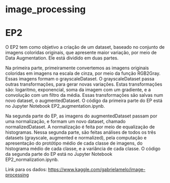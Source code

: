 # image_processing

# EP2

O EP2 tem como objetivo a criação de um dataset, baseado no conjunto de imagens coloridas originais, que apresente maior variação, por meio de Data Augmentation. Ele está dividido em duas partes.

Na primeira parte, primeiramente convertemos as imagens originais coloridas em imagens na escala de cinza, por meio da função RGB2Gray. Essas imagens formam o grayscaleDataset.
O grayscaleDataset passa outras transformações, para gerar novas variações. Estas transformações são: logaritmo, exponencial, soma da imagem com um gradiente, e a convolução com um filtro da média.
Essas transformações são salvas num novo dataset, o augmentedDataset.
O código da primeira parte do EP está no Jupyter Notebook EP2_augmentation.ipynb.

Na segunda parte do EP, as imagens do augmentedDataset passam por uma normalização, e formam um novo dataset, chamado normalizedDataset. A normalização é feita por meio de equalização de histogramas.
Nessa segunda parte, são feitas análises de todos os três datasets (grayscale, augmented e normalized), pela computação e apresentação do protótipo médio de cada classe de imagens, do histograma médio de cada classe, e a variância de cada classe.
O código da segunda parte do EP está no Jupyter Notebook EP2_normalization.ipynb.

Link para os dados: https://www.kaggle.com/gabrielamelo/image-processing

